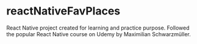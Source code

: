 # reactNativeFavPlaces
React Native project created for learning and practice purpose. 
Followed the popular React Native course on Udemy by Maximilian Schwarzmüller.
